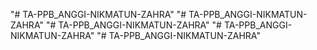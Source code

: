 "# TA-PPB_ANGGI-NIKMATUN-ZAHRA" 
"# TA-PPB_ANGGI-NIKMATUN-ZAHRA" 
"# TA-PPB_ANGGI-NIKMATUN-ZAHRA" 
"# TA-PPB_ANGGI-NIKMATUN-ZAHRA" 
"# TA-PPB_ANGGI-NIKMATUN-ZAHRA" 
